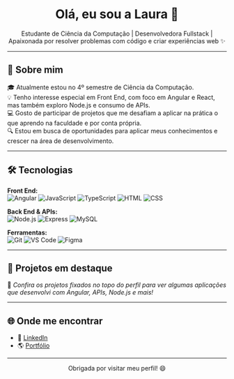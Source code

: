 <h1 align="center">Olá, eu sou a Laura 👋</h1>

<p align="center">
  Estudante de Ciência da Computação | Desenvolvedora Fullstack | Apaixonada por resolver problemas com código e criar experiências web ✨
</p>

---

## 🚀 Sobre mim

🎓 Atualmente estou no 4º semestre de Ciência da Computação.  
💡 Tenho interesse especial em Front End, com foco em Angular e React, mas também exploro Node.js e consumo de APIs.  
💻 Gosto de participar de projetos que me desafiam a aplicar na prática o que aprendo na faculdade e por conta própria.   
🔍 Estou em busca de oportunidades para aplicar meus conhecimentos e crescer na área de desenvolvimento.  

---

## 🛠️ Tecnologias

**Front End:**  
![Angular](https://img.shields.io/badge/Angular-DD0031?style=flat&logo=angular&logoColor=white)
![JavaScript](https://img.shields.io/badge/JavaScript-F7DF1E?style=flat&logo=javascript&logoColor=black)
![TypeScript](https://img.shields.io/badge/TypeScript-3178C6?style=flat&logo=typescript&logoColor=white)
![HTML](https://img.shields.io/badge/HTML5-E34F26?style=flat&logo=html5&logoColor=white)
![CSS](https://img.shields.io/badge/CSS3-1572B6?style=flat&logo=css3&logoColor=white)

**Back End & APIs:**  
![Node.js](https://img.shields.io/badge/Node.js-339933?style=flat&logo=node.js&logoColor=white)
![Express](https://img.shields.io/badge/Express.js-000000?style=flat&logo=express&logoColor=white)
![MySQL](https://img.shields.io/badge/MySQL-00758F?style=flat&logo=mysql&logoColor=white)

**Ferramentas:**  
![Git](https://img.shields.io/badge/Git-F05032?style=flat&logo=git&logoColor=white)
![VS Code](https://img.shields.io/badge/VS_Code-007ACC?style=flat&logo=visual-studio-code&logoColor=white)
![Figma](https://img.shields.io/badge/Figma-F24E1E?style=flat&logo=figma&logoColor=white)

---

## 📌 Projetos em destaque

📍 *Confira os projetos fixados no topo do perfil para ver algumas aplicações que desenvolvi com Angular, APIs, Node.js e mais!*

---

## 🌐 Onde me encontrar

- 💼 [LinkedIn](https://www.linkedin.com/in/laura-messias-a46341217/)  
- 🌎 [Portfólio](https://portfolio-sglx.onrender.com) 

---

<p align="center">
  Obrigada por visitar meu perfil! 😄
</p>
